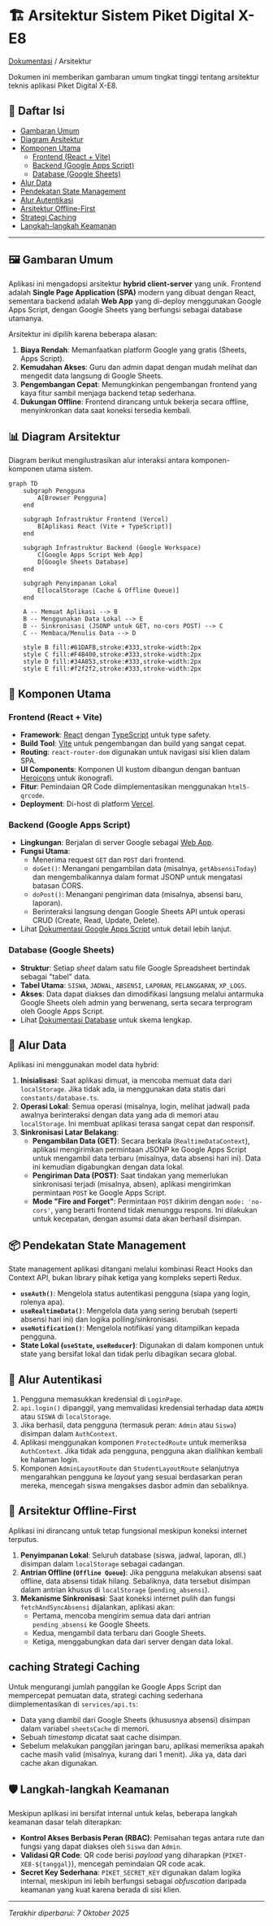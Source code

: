 # 🏗️ Arsitektur Sistem Piket Digital X-E8

<a href="./README.md">Dokumentasi</a> / Arsitektur

Dokumen ini memberikan gambaran umum tingkat tinggi tentang arsitektur teknis aplikasi Piket Digital X-E8.

## 📜 Daftar Isi
- [Gambaran Umum](#-gambaran-umum)
- [Diagram Arsitektur](#-diagram-arsitektur)
- [Komponen Utama](#-komponen-utama)
  - [Frontend (React + Vite)](#frontend-react--vite)
  - [Backend (Google Apps Script)](#backend-google-apps-script)
  - [Database (Google Sheets)](#database-google-sheets)
- [Alur Data](#-alur-data)
- [Pendekatan State Management](#-pendekatan-state-management)
- [Alur Autentikasi](#-alur-autentikasi)
- [Arsitektur Offline-First](#-arsitektur-offline-first)
- [Strategi Caching](#-strategi-caching)
- [Langkah-langkah Keamanan](#-langkah-langkah-keamanan)

---

## 🖼️ Gambaran Umum

Aplikasi ini mengadopsi arsitektur **hybrid client-server** yang unik. Frontend adalah **Single Page Application (SPA)** modern yang dibuat dengan React, sementara backend adalah **Web App** yang di-deploy menggunakan Google Apps Script, dengan Google Sheets yang berfungsi sebagai database utamanya.

Arsitektur ini dipilih karena beberapa alasan:
1.  **Biaya Rendah**: Memanfaatkan platform Google yang gratis (Sheets, Apps Script).
2.  **Kemudahan Akses**: Guru dan admin dapat dengan mudah melihat dan mengedit data langsung di Google Sheets.
3.  **Pengembangan Cepat**: Memungkinkan pengembangan frontend yang kaya fitur sambil menjaga backend tetap sederhana.
4.  **Dukungan Offline**: Frontend dirancang untuk bekerja secara offline, menyinkronkan data saat koneksi tersedia kembali.

## 📊 Diagram Arsitektur

Diagram berikut mengilustrasikan alur interaksi antara komponen-komponen utama sistem.

```mermaid
graph TD
    subgraph Pengguna
        A[Browser Pengguna]
    end

    subgraph Infrastruktur Frontend (Vercel)
        B[Aplikasi React (Vite + TypeScript)]
    end

    subgraph Infrastruktur Backend (Google Workspace)
        C[Google Apps Script Web App]
        D[Google Sheets Database]
    end

    subgraph Penyimpanan Lokal
        E[localStorage (Cache & Offline Queue)]
    end

    A -- Memuat Aplikasi --> B
    B -- Menggunakan Data Lokal --> E
    B -- Sinkronisasi (JSONP untuk GET, no-cors POST) --> C
    C -- Membaca/Menulis Data --> D

    style B fill:#61DAFB,stroke:#333,stroke-width:2px
    style C fill:#F4B400,stroke:#333,stroke-width:2px
    style D fill:#34A853,stroke:#333,stroke-width:2px
    style E fill:#f2f2f2,stroke:#333,stroke-width:2px
```

## 🧩 Komponen Utama

### Frontend (React + Vite)
- **Framework**: [React](https://reactjs.org/) dengan [TypeScript](https://www.typescriptlang.org/) untuk type safety.
- **Build Tool**: [Vite](https://vitejs.dev/) untuk pengembangan dan build yang sangat cepat.
- **Routing**: `react-router-dom` digunakan untuk navigasi sisi klien dalam SPA.
- **UI Components**: Komponen UI kustom dibangun dengan bantuan [Heroicons](https://heroicons.com/) untuk ikonografi.
- **Fitur**: Pemindaian QR Code diimplementasikan menggunakan `html5-qrcode`.
- **Deployment**: Di-host di platform [Vercel](https://vercel.com).

### Backend (Google Apps Script)
- **Lingkungan**: Berjalan di server Google sebagai [Web App](https://developers.google.com/apps-script/guides/web).
- **Fungsi Utama**:
    - Menerima request `GET` dan `POST` dari frontend.
    - `doGet()`: Menangani pengambilan data (misalnya, `getAbsensiToday`) dan mengembalikannya dalam format JSONP untuk mengatasi batasan CORS.
    - `doPost()`: Menangani pengiriman data (misalnya, absensi baru, laporan).
    - Berinteraksi langsung dengan Google Sheets API untuk operasi CRUD (Create, Read, Update, Delete).
- Lihat [Dokumentasi Google Apps Script](./GOOGLE_APPS_SCRIPT.md) untuk detail lebih lanjut.

### Database (Google Sheets)
- **Struktur**: Setiap *sheet* dalam satu file Google Spreadsheet bertindak sebagai "tabel" data.
- **Tabel Utama**: `SISWA`, `JADWAL`, `ABSENSI`, `LAPORAN`, `PELANGGARAN`, `XP_LOGS`.
- **Akses**: Data dapat diakses dan dimodifikasi langsung melalui antarmuka Google Sheets oleh admin yang berwenang, serta secara terprogram oleh Google Apps Script.
- Lihat [Dokumentasi Database](./DATABASE.md) untuk skema lengkap.

## 🔄 Alur Data

Aplikasi ini menggunakan model data hybrid:

1.  **Inisialisasi**: Saat aplikasi dimuat, ia mencoba memuat data dari `localStorage`. Jika tidak ada, ia menggunakan data statis dari `constants/database.ts`.
2.  **Operasi Lokal**: Semua operasi (misalnya, login, melihat jadwal) pada awalnya berinteraksi dengan data yang ada di memori atau `localStorage`. Ini membuat aplikasi terasa sangat cepat dan responsif.
3.  **Sinkronisasi Latar Belakang**:
    - **Pengambilan Data (GET)**: Secara berkala (`RealtimeDataContext`), aplikasi mengirimkan permintaan JSONP ke Google Apps Script untuk mengambil data terbaru (misalnya, data absensi hari ini). Data ini kemudian digabungkan dengan data lokal.
    - **Pengiriman Data (POST)**: Saat tindakan yang memerlukan sinkronisasi terjadi (misalnya, absen), aplikasi mengirimkan permintaan `POST` ke Google Apps Script.
    - **Mode "Fire and Forget"**: Permintaan `POST` dikirim dengan `mode: 'no-cors'`, yang berarti frontend tidak menunggu respons. Ini dilakukan untuk kecepatan, dengan asumsi data akan berhasil disimpan.

## 📦 Pendekatan State Management

State management aplikasi ditangani melalui kombinasi React Hooks dan Context API, bukan library pihak ketiga yang kompleks seperti Redux.

- **`useAuth()`**: Mengelola status autentikasi pengguna (siapa yang login, rolenya apa).
- **`useRealtimeData()`**: Mengelola data yang sering berubah (seperti absensi hari ini) dan logika polling/sinkronisasi.
- **`useNotification()`**: Mengelola notifikasi yang ditampilkan kepada pengguna.
- **State Lokal (`useState`, `useReducer`)**: Digunakan di dalam komponen untuk state yang bersifat lokal dan tidak perlu dibagikan secara global.

## 🔐 Alur Autentikasi

1.  Pengguna memasukkan kredensial di `LoginPage`.
2.  `api.login()` dipanggil, yang memvalidasi kredensial terhadap data `ADMIN` atau `SISWA` di `localStorage`.
3.  Jika berhasil, data pengguna (termasuk peran: `Admin` atau `Siswa`) disimpan dalam `AuthContext`.
4.  Aplikasi menggunakan komponen `ProtectedRoute` untuk memeriksa `AuthContext`. Jika tidak ada pengguna, pengguna akan dialihkan kembali ke halaman login.
5.  Komponen `AdminLayoutRoute` dan `StudentLayoutRoute` selanjutnya mengarahkan pengguna ke *layout* yang sesuai berdasarkan peran mereka, mencegah siswa mengakses dasbor admin dan sebaliknya.

## 📴 Arsitektur Offline-First

Aplikasi ini dirancang untuk tetap fungsional meskipun koneksi internet terputus.

1.  **Penyimpanan Lokal**: Seluruh database (siswa, jadwal, laporan, dll.) disimpan dalam `localStorage` sebagai cadangan.
2.  **Antrian Offline (`Offline Queue`)**: Jika pengguna melakukan absensi saat offline, data absensi tidak hilang. Sebaliknya, data tersebut disimpan dalam antrian khusus di `localStorage` (`pending_absensi`).
3.  **Mekanisme Sinkronisasi**: Saat koneksi internet pulih dan fungsi `fetchAndSyncAbsensi` dijalankan, aplikasi akan:
    - Pertama, mencoba mengirim semua data dari antrian `pending_absensi` ke Google Sheets.
    - Kedua, mengambil data terbaru dari Google Sheets.
    - Ketiga, menggabungkan data dari server dengan data lokal.

##  caching Strategi Caching

Untuk mengurangi jumlah panggilan ke Google Apps Script dan mempercepat pemuatan data, strategi caching sederhana diimplementasikan di `services/api.ts`:

- Data yang diambil dari Google Sheets (khususnya absensi) disimpan dalam variabel `sheetsCache` di memori.
- Sebuah *timestamp* dicatat saat cache disimpan.
- Sebelum melakukan panggilan jaringan baru, aplikasi memeriksa apakah cache masih valid (misalnya, kurang dari 1 menit). Jika ya, data dari cache akan digunakan.

## 🛡️ Langkah-langkah Keamanan

Meskipun aplikasi ini bersifat internal untuk kelas, beberapa langkah keamanan dasar telah diterapkan:

- **Kontrol Akses Berbasis Peran (RBAC)**: Pemisahan tegas antara rute dan fungsi yang dapat diakses oleh `Siswa` dan `Admin`.
- **Validasi QR Code**: QR code berisi *payload* yang diharapkan (`PIKET-XE8-${tanggal}`), mencegah pemindaian QR code acak.
- **Secret Key Sederhana**: `PIKET_SECRET_KEY` digunakan dalam logika internal, meskipun ini lebih berfungsi sebagai *obfuscation* daripada keamanan yang kuat karena berada di sisi klien.

---
*Terakhir diperbarui: 7 Oktober 2025*